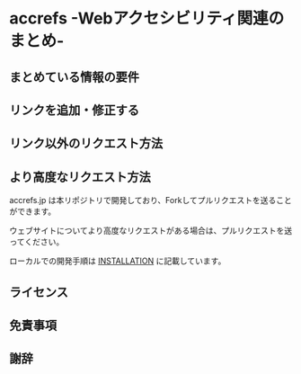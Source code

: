 # accrefs -Webアクセシビリティ関連のまとめ- 

## まとめている情報の要件

## リンクを追加・修正する

## リンク以外のリクエスト方法

## より高度なリクエスト方法

accrefs.jp は本リポジトリで開発しており、Forkしてプルリクエストを送ることができます。

ウェブサイトについてより高度なリクエストがある場合は、プルリクエストを送ってください。

ローカルでの開発手順は [INSTALLATION](INSTALLATION.md) に記載しています。

## ライセンス

## 免責事項

## 謝辞